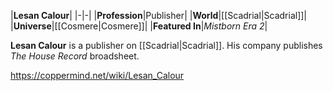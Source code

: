 |**Lesan Calour**|
|-|-|
|**Profession**|Publisher|
|**World**|[[Scadrial\|Scadrial]]|
|**Universe**|[[Cosmere\|Cosmere]]|
|**Featured In**|*Mistborn Era 2*|

**Lesan Calour** is a publisher on [[Scadrial\|Scadrial]].
His company publishes *The House Record* broadsheet.



https://coppermind.net/wiki/Lesan_Calour